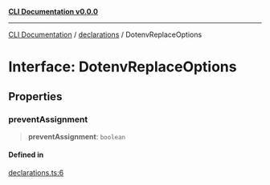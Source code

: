 [**CLI Documentation v0.0.0**](../../README.md)

***

[CLI Documentation](../../modules.md) / [declarations](../README.md) / DotenvReplaceOptions

# Interface: DotenvReplaceOptions

## Properties

### preventAssignment

> **preventAssignment**: `boolean`

#### Defined in

[declarations.ts:6](https://github.com/stonemjs/cli/blob/b2251afafa869f82f017c134bddb19013c7883b6/src/declarations.ts#L6)
